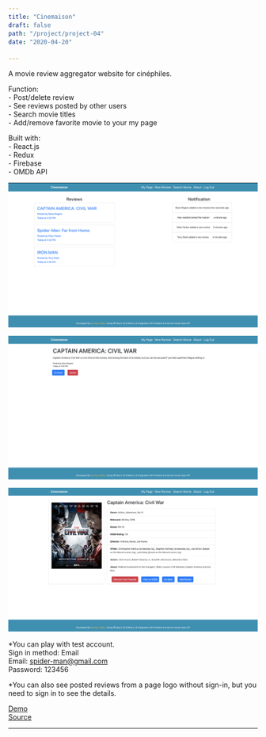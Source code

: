 ```yaml
---
title: "Cinemaison"
draft: false
path: "/project/project-04"
date: "2020-04-20"

---
```

A movie review aggregator website for cinéphiles.

Function:  
    - Post/delete review  
    - See reviews posted by other users  
    - Search movie titles  
    - Add/remove favorite movie to your my page  

Built with:  
    - React.js  
    - Redux  
    - Firebase  
    - OMDb API  

![](./image/project05-01.png)  

![](./image/project05-02.png)  

![](./image/project05-03.png)  

*You can play with test account.  
Sign in method: Email  
Email: spider-man@gmail.com  
Password: 123456 

*You can also see posted reviews from a page logo without sign-in, but you need to sign in to see the details.

<a href="https://sumi0820.github.io/cinemaison/about" target="_blank">Demo</a>  
<a href="https://github.com/sumi0820/cinemaison" target="_blank">Source</a>


---
